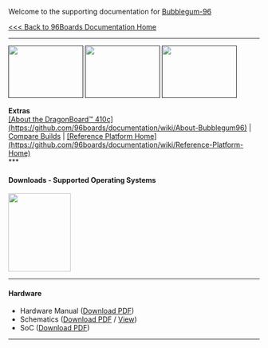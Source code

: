 Welcome to the supporting documentation for [Bubblegum-96]()

[<<< Back to 96Boards Documentation Home](https://github.com/96boards/documentation/wiki)

***

[<img src="http://i.imgur.com/ykySoFc.png" data-canonical-src="http://i.imgur.com/ykySoFc.png" width="150" height="105" />]()
[<img src="http://i.imgur.com/R6Fn3IS.png" data-canonical-src="http://i.imgur.com/R6Fn3IS.png" width="150" height="105" />]()
[<img src="http://i.imgur.com/fRZZpdq.png" data-canonical-src="http://i.imgur.com/fRZZpdq.png" width="150" height="105" />]()

<p align="left">
  <b>Extras</b><br>
  <a href="#">[About the DragonBoard™ 410c](https://github.com/96boards/documentation/wiki/About-Bubblegum96)</a> |
  <a href="#"><a href="https://github.com/96boards/documentation/wiki/Compare-96Boards-Builds" target="_blank">Compare Builds</a></a> |
  <a href="#">[Reference Platform Home](https://github.com/96boards/documentation/wiki/Reference-Platform-Home)</a>
  <br>
***

#### Downloads - Supported Operating Systems

[<img src="http://i.imgur.com/7rrS2JR.png" data-canonical-src="http://i.imgur.com/7rrS2JR.png" width="125" height="157" />](https://github.com/96boards/documentation/wiki/DragonBoard™-410c-Crossroads)

***

#### Hardware

- Hardware Manual ([Download PDF](https://github.com/96boards/documentation/blob/master/bubblegum-96/bubblegum-96_HardwareManual_V1.0.doc?raw=true))
- Schematics ([Download PDF](https://github.com/96boards/documentation/raw/master/bubblegum-96/bubblegum-96_Schematic_V1.0.pdf) / [View](https://github.com/96boards/documentation/blob/master/bubblegum-96/bubblegum-96_Schematic_V1.0.pdf)) 
- SoC ([Download PDF](https://github.com/96boards/documentation/blob/master/bubblegum-96/bubblegum-96_SoC_V1.0.doc?raw=true))

***
